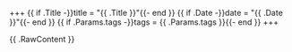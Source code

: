 +++
{{ if .Title -}}title = "{{ .Title }}"{{- end }}
{{ if .Date -}}date = "{{ .Date }}"{{- end }}
{{ if .Params.tags -}}tags = {{ .Params.tags }}{{- end }}
+++

{{ .RawContent }}